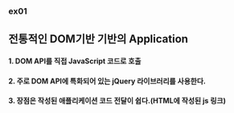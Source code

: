 ### ex01
## 전통적인 DOM기반 기반의 Application

#### 1. DOM API를 직접 JavaScript 코드로 호출
#### 2. 주로 DOM API에 특화되어 있는 jQuery 라이브러리를 사용한다.
#### 3. 장점은 작성된 애플리케이션 코드 전달이 쉽다.(HTML에 작성된 js 링크)